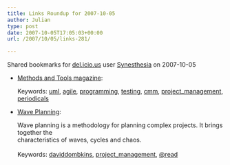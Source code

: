 ```yaml
---
title: Links Roundup for 2007-10-05
author: Julian
type: post
date: 2007-10-05T17:05:03+00:00
url: /2007/10/05/links-281/

---
```

Shared bookmarks for [del.icio.us][1] user  [Synesthesia][2] on 2007-10-05

  * [Methods and Tools magazine][3]:
  
       
    Keywords: [uml][4], [agile][5], [programming][6], [testing][7], [cmm][8], [project_management][9], [periodicals][10]
  * [Wave Planning][11]:
  
    Wave planning is a methodology for planning complex projects. It brings together the<br>characteristics of waves, cycles and chaos.<br>   
    Keywords: [daviddombkins][12], [project_management][9], [@read][13]

 [1]: http://del.icio.us/
 [2]: http://del.icio.us/synesthesia
 [3]: http://www.methodsandtools.com/ "http://www.methodsandtools.com/"
 [4]: http://del.icio.us/synesthesia/uml
 [5]: http://del.icio.us/synesthesia/agile
 [6]: http://del.icio.us/synesthesia/programming
 [7]: http://del.icio.us/synesthesia/testing
 [8]: http://del.icio.us/synesthesia/cmm
 [9]: http://del.icio.us/synesthesia/project_management
 [10]: http://del.icio.us/synesthesia/periodicals
 [11]: http://www.pmforum.org/library/papers/2007/PDFs/Dombkins-10-07.pdf "http://www.pmforum.org/library/papers/2007/PDFs/Dombkins-10-07.pdf"
 [12]: http://del.icio.us/synesthesia/daviddombkins
 [13]: http://del.icio.us/synesthesia/@read